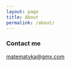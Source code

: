 ```yaml
---
layout: page
title: About
permalink: /about/
---
```


### Contact me

[matematyka@gmx.com](mailto:matematyka@gmx.com)
